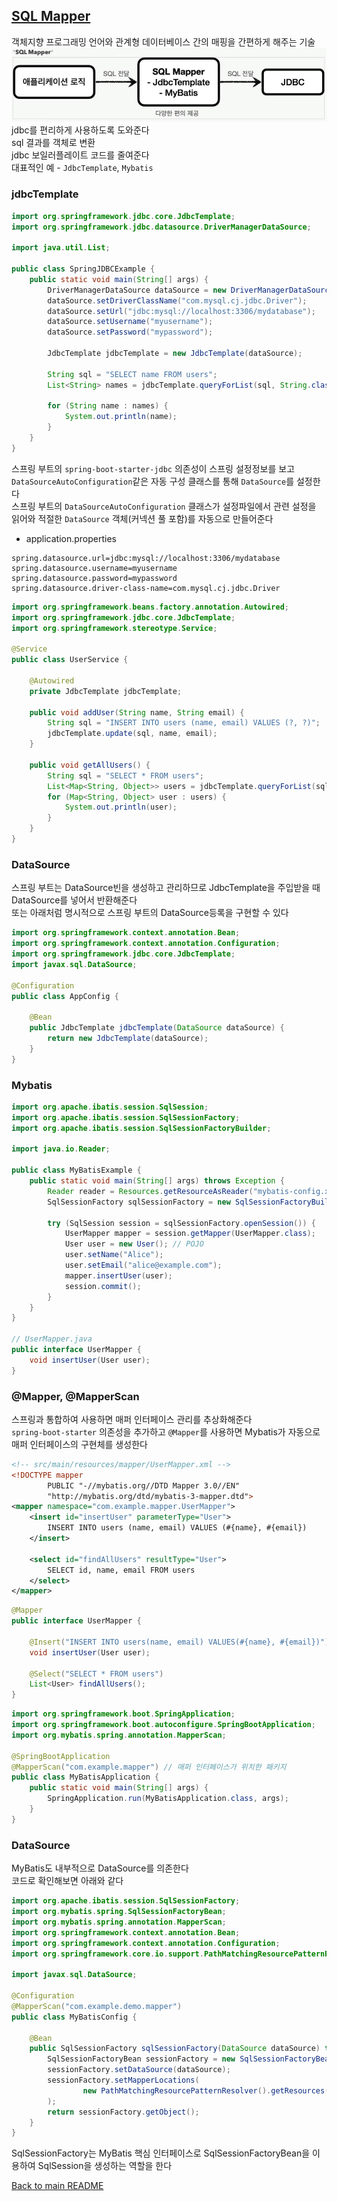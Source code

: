 ## [SQL Mapper](docs/sqlmapper.md)
객체지향 프로그래밍 언어와 관계형 데이터베이스 간의 매핑을 간편하게 해주는 기술
![img_2.png](img_2.png)
jdbc를 편리하게 사용하도록 도와준다<br>
sql 결과를 객체로 변환<br>
jdbc 보일러플레이트 코드를 줄여준다<br>
대표적인 예 - `JdbcTemplate`, `Mybatis`

### jdbcTemplate
```java
import org.springframework.jdbc.core.JdbcTemplate;
import org.springframework.jdbc.datasource.DriverManagerDataSource;

import java.util.List;

public class SpringJDBCExample {
    public static void main(String[] args) {
        DriverManagerDataSource dataSource = new DriverManagerDataSource();
        dataSource.setDriverClassName("com.mysql.cj.jdbc.Driver");
        dataSource.setUrl("jdbc:mysql://localhost:3306/mydatabase");
        dataSource.setUsername("myusername");
        dataSource.setPassword("mypassword");

        JdbcTemplate jdbcTemplate = new JdbcTemplate(dataSource);

        String sql = "SELECT name FROM users";
        List<String> names = jdbcTemplate.queryForList(sql, String.class);

        for (String name : names) {
            System.out.println(name);
        }
    }
}
```
스프링 부트의 `spring-boot-starter-jdbc` 의존성이 스프링 설정정보를 보고<br> 
`DataSourceAutoConfiguration`같은 자동 구성 클래스를 통해 `DataSource`를 설정한다<br>
스프링 부트의 `DataSourceAutoConfiguration` 클래스가 설정파일에서 관련 설정을 읽어와 적절한 `DataSource` 객체(커넥션 풀 포함)를 자동으로 만들어준다<br>
- application.properties
```properties
spring.datasource.url=jdbc:mysql://localhost:3306/mydatabase
spring.datasource.username=myusername
spring.datasource.password=mypassword
spring.datasource.driver-class-name=com.mysql.cj.jdbc.Driver
```
```java
import org.springframework.beans.factory.annotation.Autowired;
import org.springframework.jdbc.core.JdbcTemplate;
import org.springframework.stereotype.Service;

@Service
public class UserService {

    @Autowired
    private JdbcTemplate jdbcTemplate;

    public void addUser(String name, String email) {
        String sql = "INSERT INTO users (name, email) VALUES (?, ?)";
        jdbcTemplate.update(sql, name, email);
    }

    public void getAllUsers() {
        String sql = "SELECT * FROM users";
        List<Map<String, Object>> users = jdbcTemplate.queryForList(sql);
        for (Map<String, Object> user : users) {
            System.out.println(user);
        }
    }
}
```
### DataSource
스프링 부트는 DataSource빈을 생성하고 관리하므로 JdbcTemplate을 주입받을 때 DataSource를 넣어서 반환해준다<br>
또는 아래처럼 명시적으로 스프링 부트의 DataSource등록을 구현할 수 있다
```java
import org.springframework.context.annotation.Bean;
import org.springframework.context.annotation.Configuration;
import org.springframework.jdbc.core.JdbcTemplate;
import javax.sql.DataSource;

@Configuration
public class AppConfig {

    @Bean
    public JdbcTemplate jdbcTemplate(DataSource dataSource) {
        return new JdbcTemplate(dataSource);
    }
}
```
### Mybatis
```java
import org.apache.ibatis.session.SqlSession;
import org.apache.ibatis.session.SqlSessionFactory;
import org.apache.ibatis.session.SqlSessionFactoryBuilder;

import java.io.Reader;

public class MyBatisExample {
    public static void main(String[] args) throws Exception {
        Reader reader = Resources.getResourceAsReader("mybatis-config.xml");
        SqlSessionFactory sqlSessionFactory = new SqlSessionFactoryBuilder().build(reader);
        
        try (SqlSession session = sqlSessionFactory.openSession()) {
            UserMapper mapper = session.getMapper(UserMapper.class);
            User user = new User(); // POJO
            user.setName("Alice");
            user.setEmail("alice@example.com");
            mapper.insertUser(user);
            session.commit();
        }
    }
}

// UserMapper.java
public interface UserMapper {
    void insertUser(User user);
}
```
### @Mapper, @MapperScan
스프링과 통합하여 사용하면 매퍼 인터페이스 관리를 추상화해준다<br>
`spring-boot-starter` 의존성을 추가하고 `@Mapper`를 사용하면 Mybatis가 자동으로 매퍼 인터페이스의 구현체를 생성한다


```xml
<!-- src/main/resources/mapper/UserMapper.xml -->
<!DOCTYPE mapper
        PUBLIC "-//mybatis.org//DTD Mapper 3.0//EN"
        "http://mybatis.org/dtd/mybatis-3-mapper.dtd">
<mapper namespace="com.example.mapper.UserMapper">
    <insert id="insertUser" parameterType="User">
        INSERT INTO users (name, email) VALUES (#{name}, #{email})
    </insert>

    <select id="findAllUsers" resultType="User">
        SELECT id, name, email FROM users
    </select>
</mapper>

```
```java
@Mapper
public interface UserMapper {

    @Insert("INSERT INTO users(name, email) VALUES(#{name}, #{email})")
    void insertUser(User user);

    @Select("SELECT * FROM users")
    List<User> findAllUsers();
}
```
```java
import org.springframework.boot.SpringApplication;
import org.springframework.boot.autoconfigure.SpringBootApplication;
import org.mybatis.spring.annotation.MapperScan;

@SpringBootApplication
@MapperScan("com.example.mapper") // 매퍼 인터페이스가 위치한 패키지
public class MyBatisApplication {
    public static void main(String[] args) {
        SpringApplication.run(MyBatisApplication.class, args);
    }
}
```
### DataSource 
MyBatis도 내부적으로 DataSource를 의존한다<br>
코드로 확인해보면 아래와 같다
```java
import org.apache.ibatis.session.SqlSessionFactory;
import org.mybatis.spring.SqlSessionFactoryBean;
import org.mybatis.spring.annotation.MapperScan;
import org.springframework.context.annotation.Bean;
import org.springframework.context.annotation.Configuration;
import org.springframework.core.io.support.PathMatchingResourcePatternResolver;

import javax.sql.DataSource;

@Configuration
@MapperScan("com.example.demo.mapper")
public class MyBatisConfig {

    @Bean
    public SqlSessionFactory sqlSessionFactory(DataSource dataSource) throws Exception {
        SqlSessionFactoryBean sessionFactory = new SqlSessionFactoryBean();
        sessionFactory.setDataSource(dataSource);
        sessionFactory.setMapperLocations(
                new PathMatchingResourcePatternResolver().getResources("classpath:mappers/*.xml")
        );
        return sessionFactory.getObject();
    }
}
```
SqlSessionFactory는 MyBatis 핵심 인터페이스로 SqlSessionFactoryBean을 이용하여 SqlSession을 생성하는 역할을 한다<br>


[Back to main README](../README.md)
